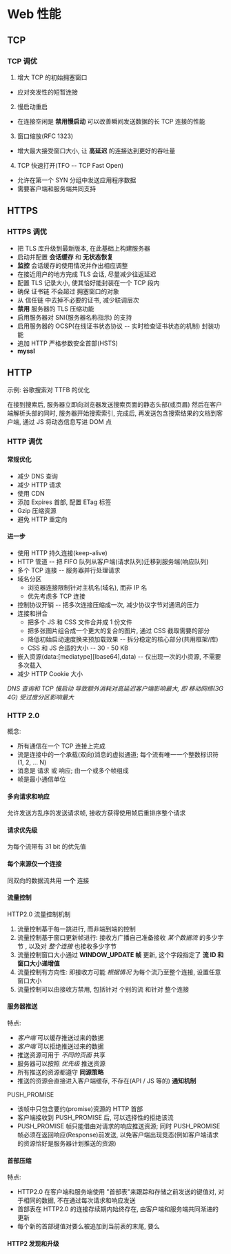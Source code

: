# Web 性能

## TCP

### TCP 调优

1. 增大 TCP 的初始拥塞窗口

  - 应对突发性的短暂连接

2. 慢启动重启

  - 在连接空闲是 **禁用慢启动** 可以改善瞬间发送数据的长 TCP 连接的性能

3. 窗口缩放(RFC 1323)

  - 增大最大接受窗口大小, 让 **高延迟** 的连接达到更好的吞吐量

4. TCP 快速打开(TFO -- TCP Fast Open)

  - 允许在第一个 SYN 分组中发送应用程序数据
  - 需要客户端和服务端共同支持
  
## HTTPS

### HTTPS 调优

- 把 TLS 库升级到最新版本, 在此基础上构建服务器
- 启动并配置 **会话缓存** 和 **无状态恢复**
- **监控** 会话缓存的使用情况并作出相应调整
- 在接近用户的地方完成 TLS 会话, 尽量减少往返延迟
- 配置 TLS 记录大小, 使其恰好能封装在一个 TCP 段内
- 确保 证书链 不会超过 拥塞窗口的对象
- 从 信任链 中去掉不必要的证书, 减少联调层次
- **禁用** 服务器的 TLS 压缩功能
- 启用服务器对 SNI(服务器名称指示) 的支持
- 启用服务器的 OCSP(在线证书状态协议 -- 实时检查证书状态的机制) 封装功能
- 追加 HTTP 严格参数安全首部(HSTS)
- **myssl**

## HTTP

示例: 谷歌搜索对 TTFB 的优化

在接到搜索后, 服务器立即向浏览器发送搜索页面的静态头部(或页眉)
然后在客户端解析头部的同时, 服务器开始搜索索引, 完成后, 再发送包含搜索结果的文档到客户端, 通过 JS 将动态信息写进 DOM 点

### HTTP 调优

#### 常规优化
- 减少 DNS 查询
- 减少 HTTP 请求
- 使用 CDN
- 添加 Expires 首部, 配置 ETag 标签
- Gzip 压缩资源
- 避免 HTTP 重定向

#### 进一步
- 使用 HTTP 持久连接(keep-alive)
- HTTP 管道 -- 把 FIFO 队列从客户端(请求队列)迁移到服务端(响应队列)
- 多个 TCP 连接 -- 服务器并行处理请求
- 域名分区
  - 浏览器连接限制针对主机名(域名), 而非 IP 名
  - 优先考虑多 TCP 连接
- 控制协议开销 -- 把多次连接压缩成一次, 减少协议字节对通讯的压力
- 连接和拼合
  - 把多个 JS 和 CSS 文件合并成 1 份文件
  - 把多张图片组合成一个更大的复合的图片, 通过 CSS 截取需要的部分
  - 降低初始启动速度换来预加载效果 -- 拆分稳定的核心部分(共用框架/库)
  - CSS 和 JS 合适的大小 -- 30 - 50 KB
- 嵌入资源(data:[mediatype][lbase64],data) -- 仅出现一次的小资源, 不需要多次载入
- 减少 HTTP Cookie 大小

*DNS 查询和 TCP 慢启动 导致额外消耗对高延迟客户端影响最大, 即 移动网络(3G 4G) 受过度分区影响最大*

### HTTP 2.0

概念:
- 所有通信在一个 TCP 连接上完成
- 流是连接中的一个承载(双向)消息的虚拟通道; 每个流有唯一一个整数标识符(1, 2, ... N)
- 消息是 请求 或 响应; 由一个或多个帧组成
- 帧是最小通信单位

#### 多向请求和响应

允许发送方乱序的发送请求帧, 接收方获得使用帧后重排序整个请求

#### 请求优先级

为每个流带有 31 bit 的优先值

#### 每个来源仅一个连接

同双向的数据流共用 **一个** 连接

#### 流量控制

HTTP2.0 流量控制机制
1. 流量控制基于每一跳进行, 而非端到端的控制
2. 流量控制基于窗口更新帧进行: 接收方广播自己准备接收 *某个数据流* 的多少字节 , 以及对 *整个连接* 也接收多少字节
3. 流量控制窗口大小通过 **WINDOW_UPDATE 帧** 更新, 这个字段指定了 **流 ID 和 窗口大小递增值**
4. 流量控制有方向性: 即接收方可能 *根据情况* 为每个流乃至整个连接, 设置任意窗口大小
5. 流量控制可以由接收方禁用, 包括针对 个别的流 和针对 整个连接

#### 服务器推送

特点:

- *客户端* 可以缓存推送过来的数据
- *客户端* 可以拒绝推送过来的数据
- 推送资源可用于 *不同的页面* 共享
- 服务器可以按照 *优先级* 推送资源
- 所有推送的资源都遵守 **同源策略**
- 推送的资源会直接进入客户端缓存, 不存在(API / JS 等的) **通知机制**

PUSH_PROMISE

- 该帧中只包含要约(promise)资源的 HTTP 首部
- 客户端接收到 PUSH_PROMISE 后, 可以选择性的拒绝该流
- PUSH_PROMISE 帧只能借由对请求的响应推送资源; 同时 PUSH_PROMISE 帧必须在返回响应(Response)前发送, 以免客户端出现竞态(例如客户端请求的资源恰好是服务器计划推送的资源)

#### 首部压缩

特点:

- HTTP2.0 在客户端和服务端使用 "首部表"来跟踪和存储之前发送的键值对, 对于相同的数据, 不在通过每次请求和响应发送
- 首部表在 HTTP2.0 的连接存续期内始终存在, 由客户端和服务端共同渐进的更新
- 每个新的首部键值对要么被追加到当前表的末尾, 要么

#### HTTP2 发现和升级

